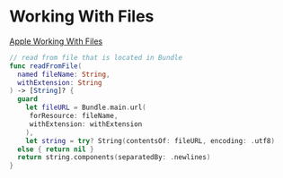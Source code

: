 # Working With Files

[Apple Working With Files](Apple%20Working%20With%20Files.md)

```swift
// read from file that is located in Bundle
func readFromFile(
  named fileName: String, 
  withExtension: String
) -> [String]? {
  guard 
	let fileURL = Bundle.main.url(
	 forResource: fileName, 
	 withExtension: withExtension
	),
    let string = try? String(contentsOf: fileURL, encoding: .utf8)
  else { return nil }
  return string.components(separatedBy: .newlines)
}
```